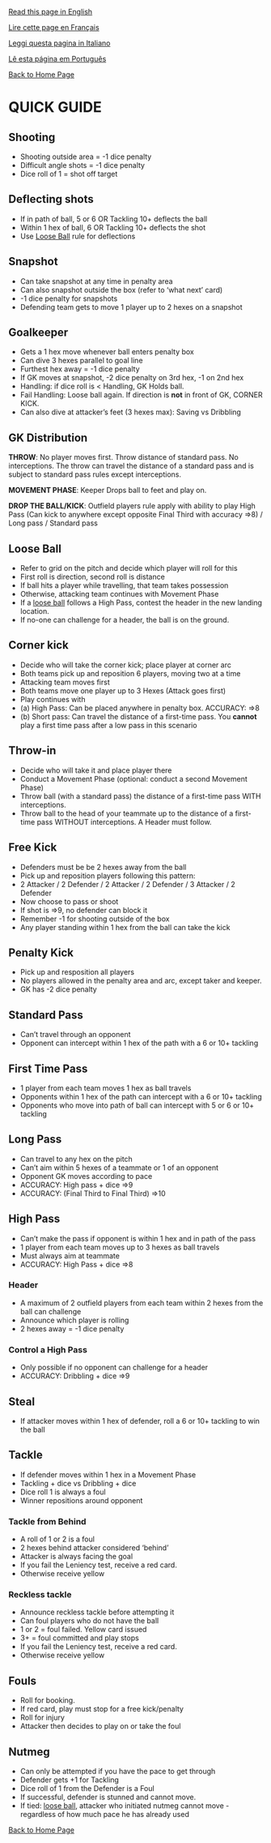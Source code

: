 [Read this page in English](https://counterattackgame.github.io/wiki/quick_guide)

[Lire cette page en Français](https://counterattackgame.github.io/wiki/fr/quick_guide)

[Leggi questa pagina in Italiano](https://counterattackgame.github.io/wiki/it/quick_guide)

[Lê esta página em Português](https://counterattackgame.github.io/wiki/pt/quick_guide)

[Back to Home Page](https://counterattackgame.github.io/wiki/index)
# QUICK GUIDE

## Shooting

- Shooting outside area = -1 dice penalty
- Difficult angle shots = -1 dice penalty
- Dice roll of 1 = shot off target

## Deflecting shots

- If in path of ball, 5 or 6 OR Tackling 10+ deflects the ball
- Within 1 hex of ball, 6 OR Tackling 10+ deflects the shot
- Use [Loose Ball](https://counterattackgame.github.io/wiki/loose_ball) rule for deflections

## Snapshot

- Can take snapshot at any time in penalty area
- Can also snapshot outside the box (refer to ‘what next’ card)
- -1 dice penalty for snapshots
- Defending team gets to move 1 player up to 2 hexes on a snapshot

## Goalkeeper

- Gets a 1 hex move whenever ball enters penalty box
- Can dive 3 hexes parallel to goal line
- Furthest hex away = -1 dice penalty
- If GK moves at snapshot, -2 dice penalty on 3rd hex, -1 on 2nd hex
- Handling: if dice roll is < Handling, GK Holds ball.
- Fail Handling: Loose ball again. If direction is **not** in front of GK, CORNER KICK.
- Can also dive at attacker’s feet (3 hexes max): Saving vs Dribbling

## GK Distribution

**THROW**: No player moves first. Throw distance of standard pass. No interceptions. The throw can travel the distance of a standard pass and is subject to standard pass rules except interceptions. 

**MOVEMENT PHASE**: Keeper Drops ball to feet and play on.

**DROP THE BALL/KICK**: Outfield players rule apply with ability to play High Pass (Can kick to anywhere except opposite Final Third with accuracy =>8) / Long pass / Standard pass

## Loose Ball

- Refer to grid on the pitch and decide which player will roll for this
- First roll is direction, second roll is distance
- If ball hits a player while travelling, that team takes possession
- Otherwise, attacking team continues with Movement Phase
- If a [loose ball](https://counterattackgame.github.io/wiki/loose_ball) follows a High Pass, contest the header in the new landing location.
- If no-one can challenge for a header, the ball is on the ground.

## Corner kick

- Decide who will take the corner kick; place player at corner arc
- Both teams pick up and reposition 6 players, moving two at a time
- Attacking team moves first
- Both teams move one player up to 3 Hexes (Attack goes first)
- Play continues with
- (a) High Pass: Can be placed anywhere in penalty box. ACCURACY: =>8
- (b) Short pass: Can travel the distance of a first-time pass. You **cannot** play a first time pass after a low pass in this scenario

## Throw-in

- Decide who will take it and place player there
- Conduct a Movement Phase (optional: conduct a second Movement Phase)
- Throw ball (with a standard pass) the distance of a first-time pass WITH interceptions.
- Throw ball to the head of your teammate up to the distance of a first-time pass WITHOUT interceptions. A Header must follow.

## Free Kick

- Defenders must be be 2 hexes away from the ball
- Pick up and reposition players following this pattern:
- 2 Attacker / 2 Defender / 2 Attacker / 2 Defender / 3 Attacker / 2 Defender
- Now choose to pass or shoot
- If shot is =>9, no defender can block it
- Remember -1 for shooting outside of the box
- Any player standing within 1 hex from the ball can take the kick

## Penalty Kick

- Pick up and resposition all players
- No players allowed in the penalty area and arc, except taker and keeper.
- GK has -2 dice penalty

## Standard Pass

- Can’t travel through an opponent
- Opponent can intercept within 1 hex of the path with a 6 or 10+ tackling

## First Time Pass

- 1 player from each team moves 1 hex as ball travels
- Opponents within 1 hex of the path can intercept with a 6 or 10+ tackling
- Opponents who move into path of ball can intercept with 5 or 6 or 10+ tackling

## Long Pass

- Can travel to any hex on the pitch
- Can’t aim within 5 hexes of a teammate or 1 of an opponent
- Opponent GK moves according to pace
- ACCURACY: High pass + dice =>9
- ACCURACY: (Final Third to Final Third) =>10

## High Pass

- Can’t make the pass if opponent is within 1 hex and in path of the pass
- 1 player from each team moves up to 3 hexes as ball travels
- Must always aim at teammate
- ACCURACY: High Pass + dice =>8

### Header

- A maximum of 2 outfield players from each team within 2 hexes from the ball can challenge
- Announce which player is rolling
- 2 hexes away = -1 dice penalty

### Control a High Pass

- Only possible if no opponent can challenge for a header
- ACCURACY: Dribbling + dice =>9

## Steal

- If attacker moves within 1 hex of defender, roll a 6 or 10+ tackling to win the ball

## Tackle

- If defender moves within 1 hex in a Movement Phase
- Tackling + dice vs Dribbling + dice
- Dice roll 1 is always a foul
- Winner repositions around opponent
### Tackle from Behind

- A roll of 1 or 2 is a foul
- 2 hexes behind attacker considered ‘behind’
- Attacker is always facing the goal
- If you fail the Leniency test, receive a red card.
- Otherwise receive yellow

### Reckless tackle

- Announce reckless tackle before attempting it
- Can foul players who do not have the ball
- 1 or 2 = foul failed. Yellow card issued
- 3+ = foul committed and play stops
- If you fail the Leniency test, receive a red card.
- Otherwise receive yellow

## Fouls

- Roll for booking.
- If red card, play must stop for a free kick/penalty
- Roll for injury
- Attacker then decides to play on or take the foul

## Nutmeg

- Can only be attempted if you have the pace to get through
- Defender gets +1 for Tackling
- Dice roll of 1 from the Defender is a Foul
- If successful, defender is stunned and cannot move.
- If tied: [loose ball](https://counterattackgame.github.io/wiki/loose_ball), attacker who initiated nutmeg cannot move - regardless of how much pace he has already used

[Back to Home Page](https://counterattackgame.github.io/wiki/index)
